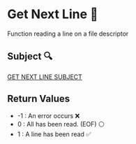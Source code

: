 # Get Next Line :book:
Function reading a line on a file descriptor

## Subject :mag:

[GET NEXT LINE SUBJECT](https://cdn.intra.42.fr/pdf/pdf/13322/en.subject.pdf)

## Return Values
* -1 : An error occurs :x:
* 0 : All has been read. (EOF) :white_circle:
* 1 : A line has been read :white_check_mark:
